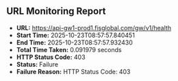 ## URL Monitoring Report

- **URL:** https://api-gw1-prod1.fisglobal.com/gw/v1/health
- **Start Time:** 2025-10-23T08:57:57.840451
- **End Time:** 2025-10-23T08:57:57.932430
- **Total Time Taken:** 0.091979 seconds
- **HTTP Status Code:** 403
- **Status:** Failure
- **Failure Reason:** HTTP Status Code: 403
